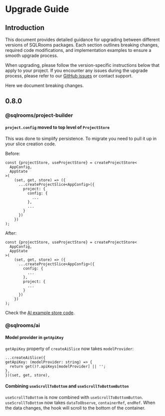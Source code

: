 # Upgrade Guide

## Introduction

This document provides detailed guidance for upgrading between different versions of SQLRooms packages. Each section outlines breaking changes, required code modifications, and implementation examples to ensure a smooth upgrade process.

When upgrading, please follow the version-specific instructions below that apply to your project. If you encounter any issues during the upgrade process, please refer to our [GitHub issues](https://github.com/sqlrooms/sqlrooms/issues) or contact support.

Here we document breaking changes.

## 0.8.0

### @sqlrooms/project-builder

#### `project.config` moved to top level of `ProjectStore`

This was done to simplify persistence. To migrate you need to pull it up in your slice creation code.

Before:

```
const {projectStore, useProjectStore} = createProjectStore<
  AppConfig,
  AppState
>(
    (set, get, store) => ({
      ...createProjectSlice<AppConfig>({
        project: {
          config: {
            ...
          },
          ...
        }
      })
    })
);
```

After:

```
const {projectStore, useProjectStore} = createProjectStore<
  AppConfig,
  AppState
>(
    (set, get, store) => ({
      ...createProjectSlice<AppConfig>({
        config: {
          ...
        },
        project: {
          ...
        }
      })
    })
);
```

Check the [AI example store code](https://github.com/sqlrooms/examples/blob/main/ai/src/store.ts).

### @sqlrooms/ai

#### Model provider in `getApiKey`

`getApiKey` property of `createAiSlice` now takes `modelProvider`:

```
...createAiSlice({
getApiKey: (modelProvider: string) => {
  return get()?.apiKeys[modelProvider] || '';
},
})(set, get, store),

```

#### Combining `useScrollToBottom` and `useScrollToBottomButton`

`useScrollToBottom` is now combined with `useScrollToBottomButton`. `useScrollToBottom` now takes `dataToObserve`, `containerRef`, `endRef`. When the data changes, the hook will scroll to the bottom of the container.
